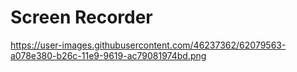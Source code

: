 # Screen Recorder
https://user-images.githubusercontent.com/46237362/62079563-a078e380-b26c-11e9-9619-ac79081974bd.png
